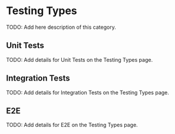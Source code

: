 # Testing Types

TODO: Add here description of this category.

## Unit Tests

TODO: Add details for Unit Tests on the Testing Types page.

## Integration Tests

TODO: Add details for Integration Tests on the Testing Types page.

## E2E

TODO: Add details for E2E on the Testing Types page.

